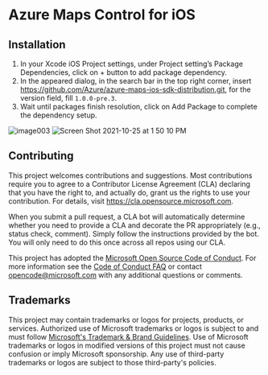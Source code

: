 # Azure Maps Control for iOS

## Installation

1. In your Xcode iOS Project settings, under Project setting’s Package Dependencies, click on + button to add package dependency.
2. In the appeared dialog, in the search bar in the top right corner, insert https://github.com/Azure/azure-maps-ios-sdk-distribution.git, for the version field, fill `1.0.0-pre.3`.
3. Wait until packages finish resolution, click on Add Package to complete the dependency setup.

![image003](https://user-images.githubusercontent.com/14032724/137169668-381a7fd2-70a8-410c-9d3b-278d0a3ffb6b.png)
![Screen Shot 2021-10-25 at 1 50 10 PM](https://user-images.githubusercontent.com/14032724/138641489-b1f32f67-6a77-4221-b35c-560a7b13623d.png)

## Contributing

This project welcomes contributions and suggestions.  Most contributions require you to agree to a
Contributor License Agreement (CLA) declaring that you have the right to, and actually do, grant us
the rights to use your contribution. For details, visit https://cla.opensource.microsoft.com.

When you submit a pull request, a CLA bot will automatically determine whether you need to provide
a CLA and decorate the PR appropriately (e.g., status check, comment). Simply follow the instructions
provided by the bot. You will only need to do this once across all repos using our CLA.

This project has adopted the [Microsoft Open Source Code of Conduct](https://opensource.microsoft.com/codeofconduct/).
For more information see the [Code of Conduct FAQ](https://opensource.microsoft.com/codeofconduct/faq/) or
contact [opencode@microsoft.com](mailto:opencode@microsoft.com) with any additional questions or comments.

## Trademarks

This project may contain trademarks or logos for projects, products, or services. Authorized use of Microsoft 
trademarks or logos is subject to and must follow 
[Microsoft's Trademark & Brand Guidelines](https://www.microsoft.com/en-us/legal/intellectualproperty/trademarks/usage/general).
Use of Microsoft trademarks or logos in modified versions of this project must not cause confusion or imply Microsoft sponsorship.
Any use of third-party trademarks or logos are subject to those third-party's policies.
